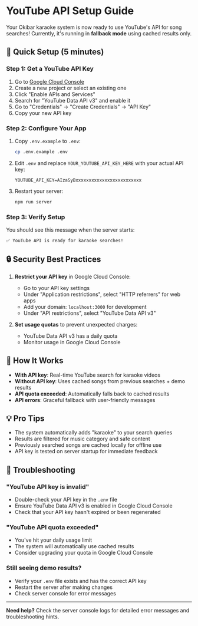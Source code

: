 # YouTube API Setup Guide

Your Okibar karaoke system is now ready to use YouTube's API for song searches! Currently, it's running in **fallback mode** using cached results only.

## 🚀 Quick Setup (5 minutes)

### Step 1: Get a YouTube API Key
1. Go to [Google Cloud Console](https://console.developers.google.com/)
2. Create a new project or select an existing one
3. Click "Enable APIs and Services"
4. Search for "YouTube Data API v3" and enable it
5. Go to "Credentials" → "Create Credentials" → "API Key"
6. Copy your new API key

### Step 2: Configure Your App
1. Copy `.env.example` to `.env`:
   ```bash
   cp .env.example .env
   ```

2. Edit `.env` and replace `YOUR_YOUTUBE_API_KEY_HERE` with your actual API key:
   ```
   YOUTUBE_API_KEY=AIzaSyBxxxxxxxxxxxxxxxxxxxxxxxxx
   ```

3. Restart your server:
   ```bash
   npm run server
   ```

### Step 3: Verify Setup
You should see this message when the server starts:
```
✅ YouTube API is ready for karaoke searches!
```

## 🔒 Security Best Practices

1. **Restrict your API key** in Google Cloud Console:
   - Go to your API key settings
   - Under "Application restrictions", select "HTTP referrers" for web apps
   - Add your domain: `localhost:3000` for development
   - Under "API restrictions", select "YouTube Data API v3"

2. **Set usage quotas** to prevent unexpected charges:
   - YouTube Data API v3 has a daily quota
   - Monitor usage in Google Cloud Console

## 🎵 How It Works

- **With API key**: Real-time YouTube search for karaoke videos
- **Without API key**: Uses cached songs from previous searches + demo results
- **API quota exceeded**: Automatically falls back to cached results
- **API errors**: Graceful fallback with user-friendly messages

## 💡 Pro Tips

- The system automatically adds "karaoke" to your search queries
- Results are filtered for music category and safe content
- Previously searched songs are cached locally for offline use
- API key is tested on server startup for immediate feedback

## 🔧 Troubleshooting

### "YouTube API key is invalid"
- Double-check your API key in the `.env` file
- Ensure YouTube Data API v3 is enabled in Google Cloud Console
- Check that your API key hasn't expired or been regenerated

### "YouTube API quota exceeded"
- You've hit your daily usage limit
- The system will automatically use cached results
- Consider upgrading your quota in Google Cloud Console

### Still seeing demo results?
- Verify your `.env` file exists and has the correct API key
- Restart the server after making changes
- Check server console for error messages

---

**Need help?** Check the server console logs for detailed error messages and troubleshooting hints.